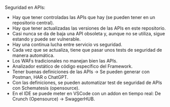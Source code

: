 Seguridad en APIs:

- Hay que tener controladas las APIs que hay (se pueden tener en un repositorio central).
- Hay que tener actualizadas las versiones de las APIs en este repositorio.
- Casi nunca se da de baja una API obsoleta y, aunque no se utiliza, sigue estando y puede ser vulnerable.
- Hay una continua lucha entre servicio vs seguridad.
- Cada vez que se actualiza, tiene que pasar unos tests de seguridad de manera automática.
- Los WAFs tradicionales no manejan bien las APIs.
- Analizador estático de código específico del Framework.
- Tener buenas definiciones de las APIs -> Se pueden generar con Postman, HAR o ChatGPT.
- Con las definiciones, se pueden automatizar test de seguridad de APIs con Schematesis (opensource).
- En el IDE se puede meter en VSCode con un addon en tiempo real: De Crunch (Opensource) -> SwaggerHUB.
